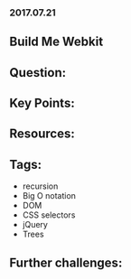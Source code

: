 ### 2017.07.21
## Build Me Webkit

## Question:

## Key Points:

## Resources:

## Tags:
- recursion
- Big O notation
- DOM
- CSS selectors      
- jQuery
- Trees

## Further challenges:
